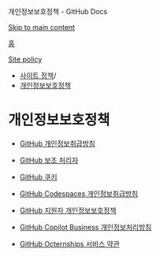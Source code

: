 개인정보보호정책 - GitHub Docs

[Skip to main content](#main-content)

[홈](/ko)

[Site policy](/ko/site-policy)

* [사이트 정책](/ko/site-policy)/
* [개인정보보호정책](/ko/site-policy/privacy-policies)

개인정보보호정책
==========

* [GitHub 개인정보취급방침](/ko/site-policy/privacy-policies/github-privacy-statement)

* [GitHub 보조 처리자](/ko/site-policy/privacy-policies/github-subprocessors)

* [GitHub 쿠키](/ko/site-policy/privacy-policies/github-cookies)

* [GitHub Codespaces 개인정보취급방침](/ko/site-policy/privacy-policies/github-codespaces-privacy-statement)

* [GitHub 지원자 개인정보보호정책](/ko/site-policy/privacy-policies/github-candidate-privacy-policy)

* [GitHub Copilot Business 개인정보처리방침](/ko/site-policy/privacy-policies/github-copilot-business-privacy-statement)

* [GitHub Octernships 서비스 약관](/ko/site-policy/privacy-policies/github-octernships-terms-of-service)

